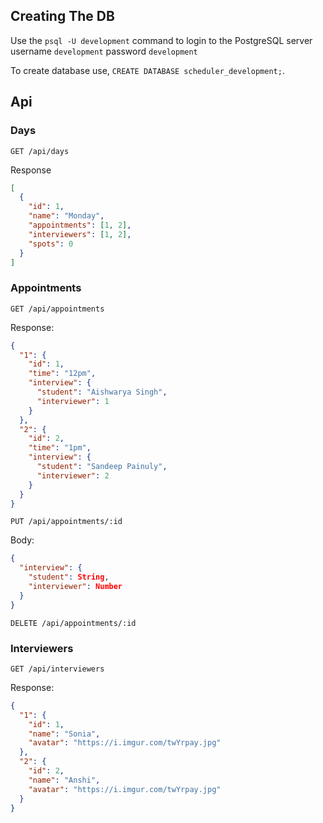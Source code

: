 ## Creating The DB

Use the `psql -U development` command to login to the PostgreSQL server
username `development`
password `development`

To create database use, `CREATE DATABASE scheduler_development;`.

## Api

### Days

`GET /api/days`

Response

```json
[
  {
    "id": 1,
    "name": "Monday",
    "appointments": [1, 2],
    "interviewers": [1, 2],
    "spots": 0
  }
]
```

### Appointments

`GET /api/appointments`

Response:

```json
{
  "1": {
    "id": 1,
    "time": "12pm",
    "interview": {
      "student": "Aishwarya Singh",
      "interviewer": 1
    }
  },
  "2": {
    "id": 2,
    "time": "1pm",
    "interview": {
      "student": "Sandeep Painuly",
      "interviewer": 2
    }
  }
}
```

`PUT /api/appointments/:id`

Body:

```json
{
  "interview": {
    "student": String,
    "interviewer": Number
  }
}
```

`DELETE /api/appointments/:id`

### Interviewers

`GET /api/interviewers`

Response:

```json
{
  "1": {
    "id": 1,
    "name": "Sonia",
    "avatar": "https://i.imgur.com/twYrpay.jpg"
  },
  "2": {
    "id": 2,
    "name": "Anshi",
    "avatar": "https://i.imgur.com/twYrpay.jpg"
  }
}
```
